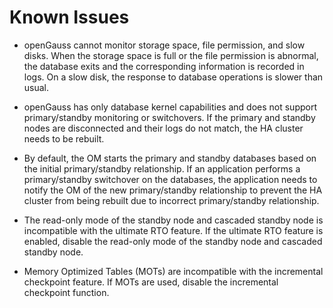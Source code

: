 # Known Issues<a name="EN-US_TOPIC_0289899194"></a>

-   openGauss cannot monitor storage space, file permission, and slow disks. When the storage space is full or the file permission is abnormal, the database exits and the corresponding information is recorded in logs. On a slow disk, the response to database operations is slower than usual.
-   openGauss has only database kernel capabilities and does not support primary/standby monitoring or switchovers. If the primary and standby nodes are disconnected and their logs do not match, the HA cluster needs to be rebuilt.
-   By default, the OM starts the primary and standby databases based on the initial primary/standby relationship. If an application performs a primary/standby switchover on the databases, the application needs to notify the OM of the new primary/standby relationship to prevent the HA cluster from being rebuilt due to incorrect primary/standby relationship.
-   The read-only mode of the standby node and cascaded standby node is incompatible with the ultimate RTO feature. If the ultimate RTO feature is enabled, disable the read-only mode of the standby node and cascaded standby node.

-   Memory Optimized Tables \(MOTs\) are incompatible with the incremental checkpoint feature. If MOTs are used, disable the incremental checkpoint function.
